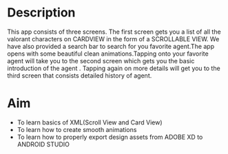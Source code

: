 # Description
This app consists of three screens. The first screen gets you a list of all the valorant characters on CARDVIEW in the form of a SCROLLABLE VIEW. We have also provided a search bar to search for you favorite agent.The app opens with some beautiful clean animations.Tapping onto your favorite agent will take you to the second screen which gets you the basic introduction of the agent . Tapping again on more details will get you to the third screen that consists detailed history of agent.

# Aim
- To learn basics of XML(Scroll View and Card View)
- To learn how to create smooth animations
- To learn how to properly export design assets from ADOBE XD to ANDROID STUDIO
